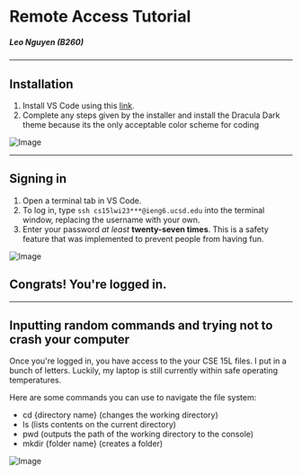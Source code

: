 # Remote Access Tutorial
##### Leo Nguyen (B260)
---
## Installation

1. Install VS Code using this [link](https://code.visualstudio.com/download).
2. Complete any steps given by the installer and install the Dracula Dark theme because its the only acceptable color scheme for coding

![Image](https://i.imgur.com/2GrZI4L.png)

---

## Signing in

1. Open a terminal tab in VS Code.
2. To log in, type `ssh cs15lwi23***@ieng6.ucsd.edu` into the terminal window, replacing the username with your own.
3. Enter your password *at least* **twenty-seven times**. This is a safety feature that was implemented to prevent people from having fun.

![Image](https://i.imgur.com/6PrLfZu.png)

## Congrats! You're logged in.

---

## Inputting random commands and trying not to crash your computer

Once you're logged in, you have access to the your CSE 15L files. I put in a bunch of letters. Luckily, my laptop is still currently within safe operating temperatures.

Here are some commands you can use to navigate the file system:

* cd {directory name} (changes the working directory)
* ls (lists contents on the current directory)
* pwd (outputs the path of the working directory to the console)
* mkdir {folder name} (creates a folder)


![Image](https://i.imgur.com/7QYj8rO.png)
